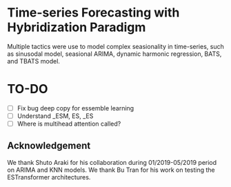 # Time-series Forecasting with Hybridization Paradigm

Multiple tactics were use to model complex seasionality in time-series, such as sinusodal model, seasional ARIMA, dynamic harmonic regression, BATS, and TBATS model.

# TO-DO
- [ ] Fix bug deep copy for essemble learning
- [ ] Understand _ESM, ES, _ES 
- [ ] Where is multihead attention called? 

## Acknowledgement
We thank Shuto Araki for his collaboration during 01/2019-05/2019 period on ARIMA and KNN models. We thank Bu Tran for his work on testing the ESTransformer architectures.
